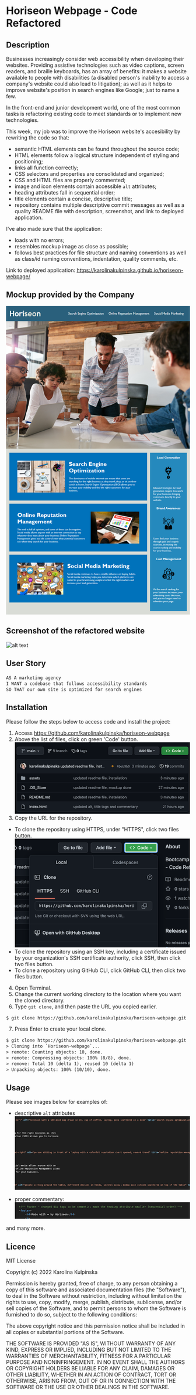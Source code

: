 # Horiseon Webpage - Code Refactored

## Description

Businesses increasingly consider web accessibility when developing their websites. Providing assistive technologies such as video captions, screen readers, and braille keyboards, has an array of benefits: it makes a website available to people with disabilities (a disabled person's inability to access a company's website could also lead to litigation); as well as it helps to improve website's position in search engines like Google; just to name a few.

In the front-end and junior development world, one of the most common tasks is refactoring existing code to meet standards or to implement new technologies.

This week, my job was to improve the Horiseon website's accesibility by rewriting the code so that:
* semantic HTML elements can be found throughout the source code;
* HTML elements follow a logical structure independent of styling and positioning;
* links all function correctly;
* CSS selectors and properties are consolidated and organized;
* CSS and HTML files are properly commented;
* image and icon elements contain accessible `alt` attributes;
* heading attributes fall in sequential order;
* title elements contain a concise, descriptive title;
* repository contains multiple descriptive commit messages as well as a quality README file with description, screenshot, and link to deployed application.

I've also made sure that the application:
* loads with no errors;
* resembles mockup image as close as possible;
* follows best practices for file structure and naming conventions as well as class/id naming conventions, indentation, quality comments, etc.

Link to deployed application: https://karolinakulpinska.github.io/horiseon-webpage/

## Mockup provided by the Company

![alt text](assets/images/01-html-css-git-challenge-demo.png)

## Screenshot of the refactored website

![alt text](assets/images/horiseon-webpage-screenshot.jpg)

## User Story

```
AS A marketing agency
I WANT a codebase that follows accessibility standards
SO THAT our own site is optimized for search engines
```

## Installation

Please follow the steps below to access code and install the project:

1. Access https://github.com/karolinakulpinska/horiseon-webpage
2. Above the list of files, click on green 'Code' button. 
![alt text](assets/images/code-button.png)
3. Copy the URL for the repository.
- To clone the repository using HTTPS, under "HTTPS", click two files button.
![alt text](assets/images/copy-to-clipboard.png)
- To clone the repository using an SSH key, including a certificate issued by your organization's SSH certificate authority, click SSH, then click two files button.
- To clone a repository using GitHub CLI, click GitHub CLI, then click two files button.
4. Open Terminal.
5. Change the current working directory to the location where you want the cloned directory.
6. Type `git clone`, and then paste the URL you copied earlier.

```
$ git clone https://github.com/karolinakulpinska/horiseon-webpage.git

```
7. Press Enter to create your local clone.

```
$ git clone https://github.com/karolinakulpinska/horiseon-webpage.git
> Cloning into `Horiseon-webpage`...
> remote: Counting objects: 10, done.
> remote: Compressing objects: 100% (8/8), done.
> remove: Total 10 (delta 1), reused 10 (delta 1)
> Unpacking objects: 100% (10/10), done.

```

## Usage

Please see images below for examples of:

- descriptive `alt` attributes
![alt text](assets/images/alt-attributes.png)

- proper commentary:
![alt text](assets/images/comments-html.png)

and many more.

## Licence

MIT License

Copyright (c) 2022 Karolina Kulpinska 

Permission is hereby granted, free of charge, to any person obtaining a copy
of this software and associated documentation files (the "Software"), to deal
in the Software without restriction, including without limitation the rights
to use, copy, modify, merge, publish, distribute, sublicense, and/or sell
copies of the Software, and to permit persons to whom the Software is
furnished to do so, subject to the following conditions:

The above copyright notice and this permission notice shall be included in all
copies or substantial portions of the Software.

THE SOFTWARE IS PROVIDED "AS IS", WITHOUT WARRANTY OF ANY KIND, EXPRESS OR
IMPLIED, INCLUDING BUT NOT LIMITED TO THE WARRANTIES OF MERCHANTABILITY,
FITNESS FOR A PARTICULAR PURPOSE AND NONINFRINGEMENT. IN NO EVENT SHALL THE
AUTHORS OR COPYRIGHT HOLDERS BE LIABLE FOR ANY CLAIM, DAMAGES OR OTHER
LIABILITY, WHETHER IN AN ACTION OF CONTRACT, TORT OR OTHERWISE, ARISING FROM,
OUT OF OR IN CONNECTION WITH THE SOFTWARE OR THE USE OR OTHER DEALINGS IN THE
SOFTWARE.



